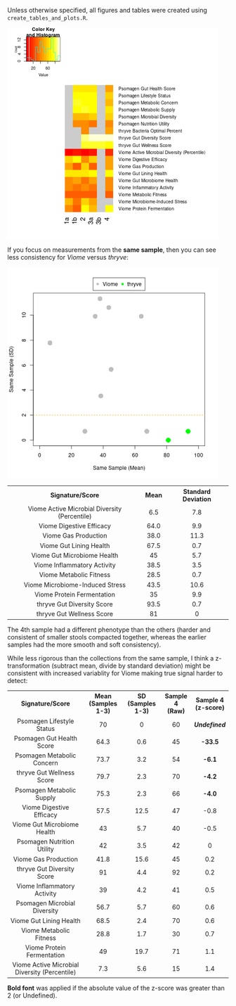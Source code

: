 Unless otherwise specified, all figures and tables were created using `create_tables_and_plots.R`.

![overall heatmap](all_signatures-heatmap.png "overall heatmap")

If you focus on measurements from the **same sample**, then you can see less consistency for *Viome* versus *thryve*:

![Viome less consistent on average](signature_summary-same_sample.png "Viome less consistent on average")

 
 <table>
  <tbody>
    <tr>
      <th align="center">Signature/Score</th>
      <th align="center">Mean</th>
	  <th align="center">Standard Deviation</th>
    </tr>
    <tr>
      <td align="center">Viome Active Microbial Diversity (Percentile)</td>
      <td align="center">6.5</td>
	  <td align="center">7.8</td>
     </tr>
     <tr>
      <td align="center">Viome Digestive Efficacy</td>
      <td align="center">64.0</td>
	  <td align="center">9.9</td>
     </tr>
	<tr>
      <td align="center">Viome Gas Production</td>
      <td align="center">38.0</td>
	  <td align="center">11.3</td>
     </tr>
	<tr>
      <td align="center">Viome Gut Lining Health</td>
      <td align="center">67.5</td>
	  <td align="center">0.7</td>
     </tr>
    <tr>
      <td align="center">Viome Gut Microbiome Health</td>
      <td align="center">45</td>
	  <td align="center">5.7</td>
     </tr>
    <tr>
      <td align="center">Viome Inflammatory Activity</td>
      <td align="center">38.5</td>
	  <td align="center">3.5</td>
     </tr>
    <tr>
      <td align="center">Viome Metabolic Fitness</td>
      <td align="center">28.5</td>
	  <td align="center">0.7</td>
     </tr>
    <tr>
      <td align="center">Viome Microbiome-Induced Stress</td>
      <td align="center">43.5</td>
	  <td align="center">10.6</td>
     </tr>
    <tr>
      <td align="center">Viome Protein Fermentation</td>
      <td align="center">35</td>
	  <td align="center">9.9</td>
     </tr>
    <tr>
      <td align="center">thryve Gut Diversity Score</td>
      <td align="center">93.5</td>
	  <td align="center">0.7</td>
     </tr>
    <tr>
      <td align="center">thryve Gut Wellness Score</td>
      <td align="center">81</td>
	  <td align="center">0</td>
     </tr>
</tbody>
</table>


The 4th sample had a different phenotype than the others (harder and consistent of smaller stools compacted together, whereas the earlier samples had the more smooth and soft consistency).

While less rigorous than the collections from the same sample, I think a z-transformation (subtract mean, divide by standard deviation) might be consistent with increased variablity for Viome making true signal harder to detect:

 <table>
  <tbody>
    <tr>
      <th align="center">Signature/Score</th>
      <th align="center">Mean<br>(Samples 1-3)</th>
	  <th align="center">SD<br>(Samples 1-3)</th>
	  <th align="center">Sample 4<br>(Raw)</th>
	  <th align="center">Sample 4<br>(z-score)</th>
    </tr>
    <tr>
      <td align="center">Psomagen Lifestyle Status</td>
      <td align="center">70</td>
	  <td align="center">0</td>
	  <td align="center">60</td>
	  <td align="center"><b><i>Undefined</i></b></td>
     </tr>
   <tr>
      <td align="center">Psomagen Gut Health Score</td>
      <td align="center">64.3</td>
	  <td align="center">0.6</td>
	  <td align="center">45</td>
	  <td align="center"><b>-33.5</b></td>
     </tr>
     <tr>
      <td align="center">Psomagen Metabolic Concern</td>
      <td align="center">73.7</td>
	  <td align="center">3.2</td>
	  <td align="center">54</td>
	  <td align="center"><b>-6.1</b></td>
     </tr>
	<tr>
      <td align="center">thryve Gut Wellness Score</td>
      <td align="center">79.7</td>
	  <td align="center">2.3</td>
	  <td align="center">70</td>
	  <td align="center"><b>-4.2</b></td>
     </tr>
	<tr>
      <td align="center">Psomagen Metabolic Supply</td>
      <td align="center">75.3</td>
	  <td align="center">2.3</td>
	  <td align="center">66</td>
	  <td align="center"><b>-4.0</b></td>
     </tr>
    <tr>
      <td align="center">Viome Digestive Efficacy</td>
      <td align="center">57.5</td>
	  <td align="center">12.5</td>
	  <td align="center">47</td>
	  <td align="center">-0.8</td>
     </tr>
    <tr>
      <td align="center">Viome Gut Microbiome Health</td>
      <td align="center">43</td>
	  <td align="center">5.7</td>
	  <td align="center">40</td>
	  <td align="center">-0.5</td>
     </tr>
    <tr>
      <td align="center">Psomagen Nutrition Utility</td>
      <td align="center">42</td>
	  <td align="center">3.5</td>
	  <td align="center">42</td>
	  <td align="center">0</td>
     </tr>
    <tr>
      <td align="center">Viome Gas Production</td>
      <td align="center">41.8</td>
	  <td align="center">15.6</td>
	  <td align="center">45</td>
	  <td align="center">0.2</td>
     </tr>
    <tr>
      <td align="center">thryve Gut Diversity Score</td>
      <td align="center">91</td>
	  <td align="center">4.4</td>
      <td align="center">92</td>
	  <td align="center">0.2</td>
     </tr>
    <tr>
      <td align="center">Viome Inflammatory Activity</td>
      <td align="center">39</td>
	  <td align="center">4.2</td>
      <td align="center">41</td>
	  <td align="center">0.5</td>
     </tr>
    <tr>
      <td align="center">Psomagen Microbial Diversity</td>
      <td align="center">56.7</td>
	  <td align="center">5.7</td>
      <td align="center">60</td>
	  <td align="center">0.6</td>
     </tr>
    <tr>
      <td align="center">Viome Gut Lining Health</td>
      <td align="center">68.5</td>
	  <td align="center">2.4</td>
      <td align="center">70</td>
	  <td align="center">0.6</td>
     </tr>
    <tr>
      <td align="center">Viome Metabolic Fitness</td>
      <td align="center">28.8</td>
	  <td align="center">1.7</td>
      <td align="center">30</td>
	  <td align="center">0.7</td>
     </tr>
    <tr>
      <td align="center">Viome Protein Fermentation</td>
      <td align="center">49</td>
	  <td align="center">19.7</td>
      <td align="center">71</td>
	  <td align="center">1.1</td>
     </tr>
    <tr>
      <td align="center">Viome Active Microbial Diversity (Percentile)</td>
      <td align="center">7.3</td>
	  <td align="center">5.6</td>
      <td align="center">15</td>
	  <td align="center">1.4</td>
     </tr>
</tbody>
</table>

**Bold font** was applied if the absolute value of the z-score was greater than 2 (or Undefined).